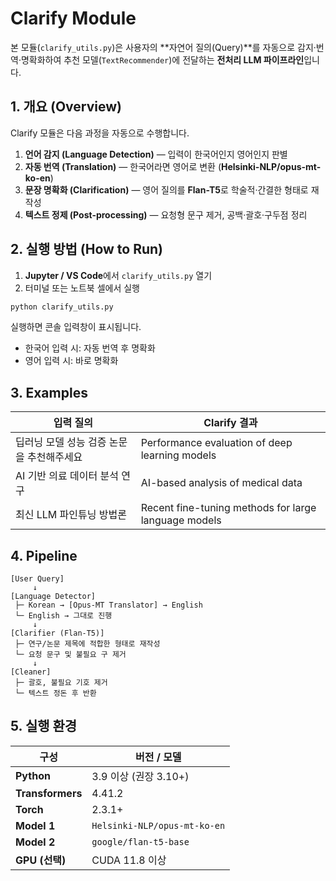 # Clarify Module
본 모듈(`clarify_utils.py`)은 사용자의 **자연어 질의(Query)**를 자동으로 감지·번역·명확화하여 추천 모델(`TextRecommender`)에 전달하는 **전처리 LLM 파이프라인**입니다.


## 1. 개요 (Overview)

Clarify 모듈은 다음 과정을 자동으로 수행합니다.
1. **언어 감지 (Language Detection)** — 입력이 한국어인지 영어인지 판별
2. **자동 번역 (Translation)** — 한국어라면 영어로 변환 (**Helsinki-NLP/opus-mt-ko-en**)
3. **문장 명확화 (Clarification)** — 영어 질의를 **Flan-T5**로 학술적·간결한 형태로 재작성
4. **텍스트 정제 (Post-processing)** — 요청형 문구 제거, 공백·괄호·구두점 정리

## 2. 실행 방법 (How to Run)
1. **Jupyter / VS Code**에서 `clarify_utils.py` 열기
2. 터미널 또는 노트북 셀에서 실행

```bash
python clarify_utils.py
```
실행하면 콘솔 입력창이 표시됩니다.
- 한국어 입력 시: 자동 번역 후 명확화
- 영어 입력 시: 바로 명확화

## 3. Examples
| 입력 질의 | Clarify 결과 |
|------------|--------------|
| 딥러닝 모델 성능 검증 논문을 추천해주세요 | Performance evaluation of deep learning models |
| AI 기반 의료 데이터 분석 연구 | AI-based analysis of medical data |
| 최신 LLM 파인튜닝 방법론 | Recent fine-tuning methods for large language models |

## 4. Pipeline
```text
[User Query]
     ↓
[Language Detector]
 ├─ Korean → [Opus-MT Translator] → English
 └─ English → 그대로 진행
     ↓
[Clarifier (Flan-T5)]
 ├─ 연구/논문 제목에 적합한 형태로 재작성
 └─ 요청 문구 및 불필요 구 제거
     ↓
[Cleaner]
 ├─ 괄호, 불필요 기호 제거
 └─ 텍스트 정돈 후 반환
```

## 5. 실행 환경

| 구성 | 버전 / 모델 |
|------|---------------|
| **Python** | 3.9 이상 (권장 3.10+) |
| **Transformers** | 4.41.2 |
| **Torch** | 2.3.1+ |
| **Model 1** | `Helsinki-NLP/opus-mt-ko-en` |
| **Model 2** | `google/flan-t5-base` |
| **GPU (선택)** | CUDA 11.8 이상 |
